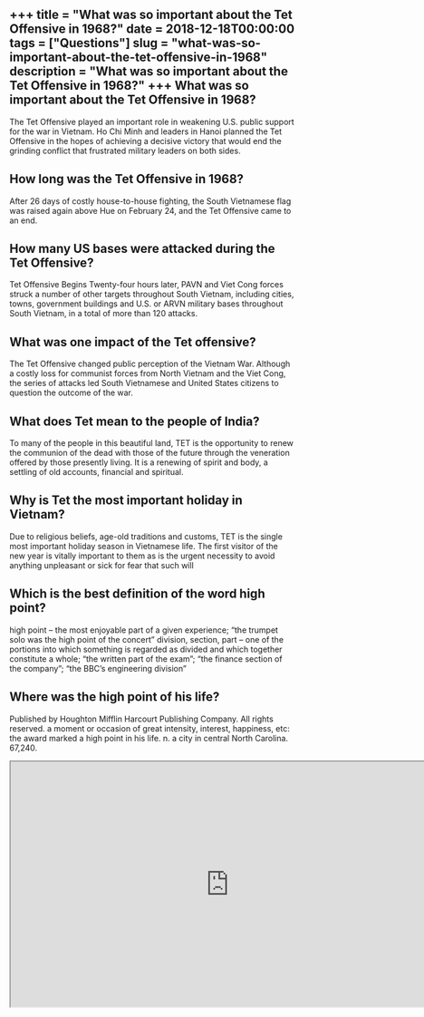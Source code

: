 +++
title = "What was so important about the Tet Offensive in 1968?"
date = 2018-12-18T00:00:00
tags = ["Questions"]
slug = "what-was-so-important-about-the-tet-offensive-in-1968"
description = "What was so important about the Tet Offensive in 1968?"
+++
What was so important about the Tet Offensive in 1968?
------------------------------------------------------

The Tet Offensive played an important role in weakening U.S. public support for the war in Vietnam. Ho Chi Minh and leaders in Hanoi planned the Tet Offensive in the hopes of achieving a decisive victory that would end the grinding conflict that frustrated military leaders on both sides.

How long was the Tet Offensive in 1968?
---------------------------------------

After 26 days of costly house-to-house fighting, the South Vietnamese flag was raised again above Hue on February 24, and the Tet Offensive came to an end.

How many US bases were attacked during the Tet Offensive?
---------------------------------------------------------

Tet Offensive Begins Twenty-four hours later, PAVN and Viet Cong forces struck a number of other targets throughout South Vietnam, including cities, towns, government buildings and U.S. or ARVN military bases throughout South Vietnam, in a total of more than 120 attacks.

What was one impact of the Tet offensive?
-----------------------------------------

The Tet Offensive changed public perception of the Vietnam War. Although a costly loss for communist forces from North Vietnam and the Viet Cong, the series of attacks led South Vietnamese and United States citizens to question the outcome of the war.

What does Tet mean to the people of India?
------------------------------------------

To many of the people in this beautiful land, TET is the opportunity to renew the communion of the dead with those of the future through the veneration offered by those presently living. It is a renewing of spirit and body, a settling of old accounts, financial and spiritual.

Why is Tet the most important holiday in Vietnam?
-------------------------------------------------

Due to religious beliefs, age-old traditions and customs, TET is the single most important holiday season in Vietnamese life. The first visitor of the new year is vitally important to them as is the urgent necessity to avoid anything unpleasant or sick for fear that such will

Which is the best definition of the word high point?
----------------------------------------------------

high point – the most enjoyable part of a given experience; “the trumpet solo was the high point of the concert” division, section, part – one of the portions into which something is regarded as divided and which together constitute a whole; “the written part of the exam”; “the finance section of the company”; “the BBC’s engineering division”

Where was the high point of his life?
-------------------------------------

Published by Houghton Mifflin Harcourt Publishing Company. All rights reserved. a moment or occasion of great intensity, interest, happiness, etc: the award marked a high point in his life. n. a city in central North Carolina. 67,240.

<iframe allow="accelerometer; autoplay; clipboard-write; encrypted-media; gyroscope; picture-in-picture" allowfullscreen="" class="__youtube_prefs__  epyt-is-override  no-lazyload" data-no-lazy="1" data-origheight="433" data-origwidth="770" data-skipgform_ajax_framebjll="" height="433" id="_ytid_64587" loading="lazy" src="https://www.youtube.com/embed/MPS3P8BX-VE?enablejsapi=1&autoplay=0&cc_load_policy=0&cc_lang_pref=&iv_load_policy=1&loop=0&modestbranding=0&rel=1&fs=1&playsinline=0&autohide=2&theme=dark&color=red&controls=1&" title="YouTube player" width="770"></iframe>